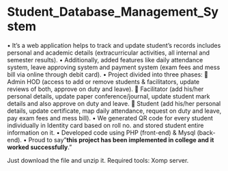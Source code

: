 # Student_Database_Management_System
•	It’s a web application helps to track and update student’s records includes personal and academic details (extracurricular activities, all internal and semester results).
•	Additionally, added features like daily attendance system, leave approving system and payment system (exam fees and mess bill via online through debit card).
•	Project divided into three phases:
	Admin HOD (access to add or remove students & facilitators, update reviews of both, approve on duty and leave).
	Facilitator (add his/her personal details, update paper conference/journal, update student mark details and also approve on duty and leave.
	Student (add his/her personal details, update certificate, map daily attendance, request on duty and leave, pay exam fees and mess bill).
•	We generated QR code for every student individually in Identity card based on roll no. and stored student entire information on it.
•	Developed code using PHP (front-end) & Mysql (back-end).
•	Proud to say”**this project has been implemented in college and it worked successfully**.”

Just download the file and unzip it. Required tools: Xomp server.
